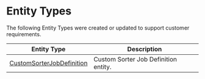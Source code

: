 # Entity Types

The following Entity Types were created or updated to support customer requirements.

| Entity Type                     | Description       |
| ------                    | ------            |
| [CustomSorterJobDefinition](/AMSOsram/techspec>artifacts>entitytypes>CustomSorterJobDefinition) | Custom Sorter Job Definition entity. |


